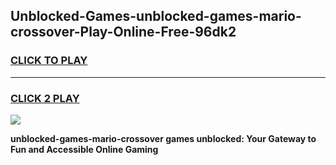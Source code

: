 
## Unblocked-Games-unblocked-games-mario-crossover-Play-Online-Free-96dk2
<h3>
<a href="https://premium76.site?title=unblocked-games-mario-crossover&ref=26A">CLICK TO PLAY</a></h3>
<hr>

<h3>
<a href="https://premium76.site?title=unblocked-games-mario-crossover&ref=26A">CLICK 2 PLAY</a>
  
</h3>

<a href="https://premium76.site?title=unblocked-games-mario-crossover&ref=26A"><img src="https://clearcache.store/games.png"></a>


**unblocked-games-mario-crossover games unblocked: Your Gateway to Fun and Accessible Online Gaming**
